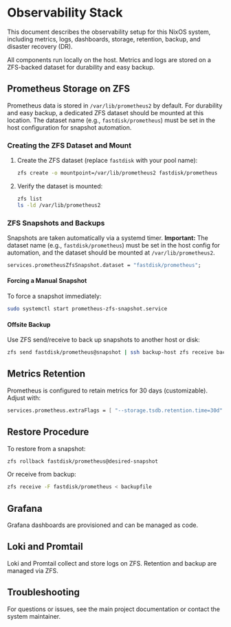 # Observability Stack

This document describes the observability setup for this NixOS system,
including metrics, logs, dashboards, storage, retention, backup, and disaster
recovery (DR).

All components run locally on the host. Metrics and logs are stored on a
ZFS-backed dataset for durability and easy backup.

## Prometheus Storage on ZFS

Prometheus data is stored in `/var/lib/prometheus2` by default. For
durability and easy backup, a dedicated ZFS dataset should be mounted at this
location. The dataset name (e.g., `fastdisk/prometheus`) must be set in the
host configuration for snapshot automation.

### Creating the ZFS Dataset and Mount

1. Create the ZFS dataset (replace `fastdisk` with your pool name):

   ```sh
   zfs create -o mountpoint=/var/lib/prometheus2 fastdisk/prometheus
   ```

1. Verify the dataset is mounted:

   ```sh
   zfs list
   ls -ld /var/lib/prometheus2
   ```

### ZFS Snapshots and Backups

Snapshots are taken automatically via a systemd timer. **Important:** The
dataset name (e.g., `fastdisk/prometheus`) must be set in the host config for
automation, and the dataset should be mounted at `/var/lib/prometheus2`.

```nix
services.prometheusZfsSnapshot.dataset = "fastdisk/prometheus";
```

#### Forcing a Manual Snapshot

To force a snapshot immediately:

```sh
sudo systemctl start prometheus-zfs-snapshot.service
```

#### Offsite Backup

Use ZFS send/receive to back up snapshots to another host or disk:

```sh
zfs send fastdisk/prometheus@snapshot | ssh backup-host zfs receive backupzpool/prometheus
```

## Metrics Retention

Prometheus is configured to retain metrics for 30 days (customizable).
Adjust with:

```nix
services.prometheus.extraFlags = [ "--storage.tsdb.retention.time=30d" ];
```

## Restore Procedure

To restore from a snapshot:

```sh
zfs rollback fastdisk/prometheus@desired-snapshot
```

Or receive from backup:

```sh
zfs receive -F fastdisk/prometheus < backupfile
```

## Grafana

Grafana dashboards are provisioned and can be managed as code.

## Loki and Promtail

Loki and Promtail collect and store logs on ZFS. Retention and backup are
managed via ZFS.

## Troubleshooting

For questions or issues, see the main project documentation or contact the
system maintainer.

